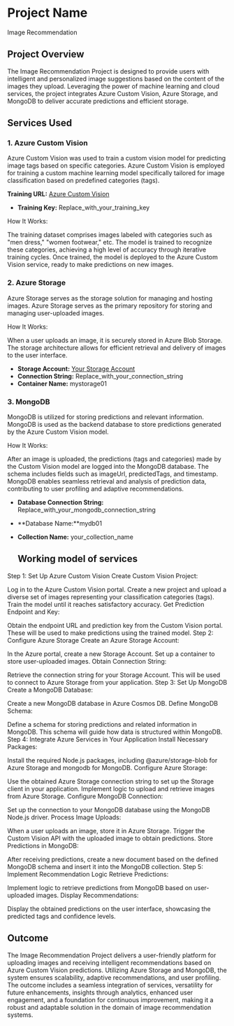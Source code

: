 # Project Name
Image Recommendation

## Project Overview
The Image Recommendation Project is designed to provide users with intelligent and personalized image suggestions based on the content of the images they upload. 
Leveraging the power of machine learning and cloud services, the project integrates Azure Custom Vision, Azure Storage, and MongoDB to deliver accurate predictions
and efficient storage.




## Services Used
### 1. Azure Custom Vision

Azure Custom Vision was used to train a custom vision model for predicting image tags based on specific categories.
Azure Custom Vision is employed for training a custom machine learning model specifically tailored for image classification 
based on predefined categories (tags).

**Training URL:** [Azure Custom Vision](https://customvision.ai)
- **Training Key:** Replace_with_your_training_key


How It Works:

The training dataset comprises images labeled with categories such as "men dress," "women footwear," etc.
The model is trained to recognize these categories, achieving a high level of accuracy through iterative training cycles.
Once trained, the model is deployed to the Azure Custom Vision service, ready to make predictions on new images.

### 2. Azure Storage

Azure Storage serves as the storage solution for managing and hosting images.
Azure Storage serves as the primary repository for storing and managing user-uploaded images.

How It Works:

When a user uploads an image, it is securely stored in Azure Blob Storage.
The storage architecture allows for efficient retrieval and delivery of images to the user interface.

- **Storage Account:** [Your Storage Account](https://portal.azure.com/)
- **Connection String:** Replace_with_your_connection_string
- **Container Name:** mystorage01
  

### 3. MongoDB

MongoDB is utilized for storing predictions and relevant information.
MongoDB is used as the backend database to store predictions generated by the Azure Custom Vision model.

How It Works:

After an image is uploaded, the predictions (tags and categories) made by the Custom Vision model are logged into the MongoDB database.
The schema includes fields such as imageUrl, predictedTags, and timestamp.
MongoDB enables seamless retrieval and analysis of prediction data, contributing to user profiling and adaptive recommendations.

- **Database Connection String:** Replace_with_your_mongodb_connection_string
- **Database Name:**mydb01
- **Collection Name:** your_collection_name

  ## Working model of services

Step 1: Set Up Azure Custom Vision
Create Custom Vision Project:

Log in to the Azure Custom Vision portal.
Create a new project and upload a diverse set of images representing your classification categories (tags).
Train the model until it reaches satisfactory accuracy.
Get Prediction Endpoint and Key:

Obtain the endpoint URL and prediction key from the Custom Vision portal.
These will be used to make predictions using the trained model.
Step 2: Configure Azure Storage
Create an Azure Storage Account:

In the Azure portal, create a new Storage Account.
Set up a container to store user-uploaded images.
Obtain Connection String:

Retrieve the connection string for your Storage Account.
This will be used to connect to Azure Storage from your application.
Step 3: Set Up MongoDB
Create a MongoDB Database:

Create a new MongoDB database in Azure Cosmos DB.
Define MongoDB Schema:

Define a schema for storing predictions and related information in MongoDB.
This schema will guide how data is structured within MongoDB.
Step 4: Integrate Azure Services in Your Application
Install Necessary Packages:

Install the required Node.js packages, including @azure/storage-blob for Azure Storage and mongodb for MongoDB.
Configure Azure Storage:

Use the obtained Azure Storage connection string to set up the Storage client in your application.
Implement logic to upload and retrieve images from Azure Storage.
Configure MongoDB Connection:

Set up the connection to your MongoDB database using the MongoDB Node.js driver.
Process Image Uploads:

When a user uploads an image, store it in Azure Storage.
Trigger the Custom Vision API with the uploaded image to obtain predictions.
Store Predictions in MongoDB:

After receiving predictions, create a new document based on the defined MongoDB schema and insert it into the MongoDB collection.
Step 5: Implement Recommendation Logic
Retrieve Predictions:

Implement logic to retrieve predictions from MongoDB based on user-uploaded images.
Display Recommendations:

Display the obtained predictions on the user interface, showcasing the predicted tags and confidence levels.


## Outcome 
The Image Recommendation Project delivers a user-friendly platform for uploading images and receiving intelligent recommendations based on Azure Custom Vision predictions.
Utilizing Azure Storage and MongoDB, the system ensures scalability, adaptive recommendations, and user profiling. The outcome includes a seamless integration of services, 
versatility for future enhancements, insights through analytics, enhanced user engagement, and a foundation for continuous improvement, making it a robust and adaptable 
solution in the domain of image recommendation systems.







